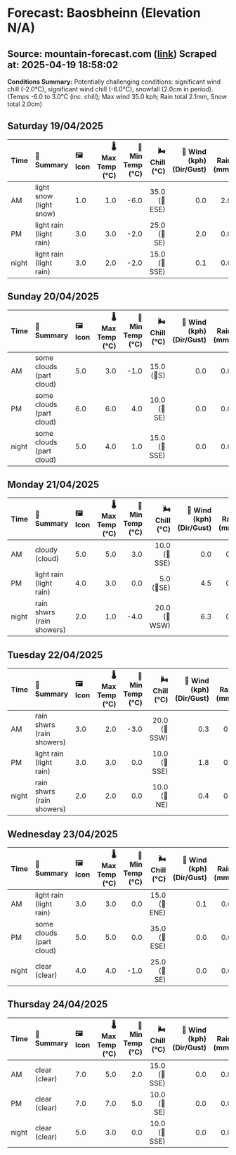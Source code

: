 # Forecast: Baosbheinn (Elevation N/A)
**Source:** mountain-forecast.com ([link](https://www.mountain-forecast.com/peaks/Baosbheinn/forecasts/875))
**Scraped at:** 2025-04-19 18:58:02
---

**Conditions Summary:** Potentially challenging conditions: significant wind chill (-2.0°C), significant wind chill (-6.0°C), snowfall (2.0cm in period). (Temps -6.0 to 3.0°C (inc. chill); Max wind 35.0 kph; Rain total 2.1mm, Snow total 2.0cm)

## Saturday 19/04/2025
| **Time** | **📝 Summary** | **🖼️ Icon** | **🌡️ Max Temp (°C)** | **🥶 Min Temp (°C)** | **🌬️ Chill (°C)** | **💨 Wind (kph) (Dir/Gust)** | **💧 Rain (mm)** | **❄️ Snow (cm)** | **☁️ Cloud Base (m)** | **🧊 Freezing Lvl (m)** |
|:------- |:------- |:----- |--------------: |-------------: |-----------: |---------------------: |---------: |----------: |---------------: |----------------: |
| AM      | light snow<br><span class="icon-desc">(light snow)</span> | 1.0 | 1.0 | -6.0 | 35.0<br>(🧭ESE) | 0.0 | 2.0 | 150 | 1050 |
| PM      | light rain<br><span class="icon-desc">(light rain)</span> | 3.0 | 3.0 | -2.0 | 25.0<br>(🧭SE) | 2.0 | 0.0 | 150 | 1250 |
| night   | light rain<br><span class="icon-desc">(light rain)</span> | 3.0 | 2.0 | -2.0 | 15.0<br>(🧭SSE) | 0.1 | 0.0 | 850 | 1350 |

## Sunday 20/04/2025
| **Time** | **📝 Summary** | **🖼️ Icon** | **🌡️ Max Temp (°C)** | **🥶 Min Temp (°C)** | **🌬️ Chill (°C)** | **💨 Wind (kph) (Dir/Gust)** | **💧 Rain (mm)** | **❄️ Snow (cm)** | **☁️ Cloud Base (m)** | **🧊 Freezing Lvl (m)** |
|:------- |:------- |:----- |--------------: |-------------: |-----------: |---------------------: |---------: |----------: |---------------: |----------------: |
| AM      | some clouds<br><span class="icon-desc">(part cloud)</span> | 5.0 | 3.0 | -1.0 | 15.0<br>(🧭S) | 0.0 | 0.0 | 1600 | 1400 |
| PM      | some clouds<br><span class="icon-desc">(part cloud)</span> | 6.0 | 6.0 | 4.0 | 10.0<br>(🧭SE) | 0.0 | 0.0 | 1900 | 1650 |
| night   | some clouds<br><span class="icon-desc">(part cloud)</span> | 5.0 | 4.0 | 1.0 | 15.0<br>(🧭SSE) | 0.0 | 0.0 | 1600 | 1650 |

## Monday 21/04/2025
| **Time** | **📝 Summary** | **🖼️ Icon** | **🌡️ Max Temp (°C)** | **🥶 Min Temp (°C)** | **🌬️ Chill (°C)** | **💨 Wind (kph) (Dir/Gust)** | **💧 Rain (mm)** | **❄️ Snow (cm)** | **☁️ Cloud Base (m)** | **🧊 Freezing Lvl (m)** |
|:------- |:------- |:----- |--------------: |-------------: |-----------: |---------------------: |---------: |----------: |---------------: |----------------: |
| AM      | cloudy<br><span class="icon-desc">(cloud)</span> | 5.0 | 5.0 | 3.0 | 10.0<br>(🧭SSE) | 0.0 | 0.0 | 1800 | 1600 |
| PM      | light rain<br><span class="icon-desc">(light rain)</span> | 4.0 | 3.0 | 0.0 | 5.0<br>(🧭SE) | 4.5 | 0.0 | 700 | 1500 |
| night   | rain shwrs<br><span class="icon-desc">(rain showers)</span> | 2.0 | 1.0 | -4.0 | 20.0<br>(🧭WSW) | 6.3 | 0.0 | 150 | 1150 |

## Tuesday 22/04/2025
| **Time** | **📝 Summary** | **🖼️ Icon** | **🌡️ Max Temp (°C)** | **🥶 Min Temp (°C)** | **🌬️ Chill (°C)** | **💨 Wind (kph) (Dir/Gust)** | **💧 Rain (mm)** | **❄️ Snow (cm)** | **☁️ Cloud Base (m)** | **🧊 Freezing Lvl (m)** |
|:------- |:------- |:----- |--------------: |-------------: |-----------: |---------------------: |---------: |----------: |---------------: |----------------: |
| AM      | rain shwrs<br><span class="icon-desc">(rain showers)</span> | 3.0 | 2.0 | -3.0 | 20.0<br>(🧭SSW) | 0.3 | 0.0 | 750 | 1100 |
| PM      | light rain<br><span class="icon-desc">(light rain)</span> | 3.0 | 3.0 | 0.0 | 10.0<br>(🧭SSE) | 1.8 | 0.0 | 600 | 1250 |
| night   | rain shwrs<br><span class="icon-desc">(rain showers)</span> | 2.0 | 2.0 | 0.0 | 10.0<br>(🧭NE) | 0.4 | 0.0 | 200 | 1250 |

## Wednesday 23/04/2025
| **Time** | **📝 Summary** | **🖼️ Icon** | **🌡️ Max Temp (°C)** | **🥶 Min Temp (°C)** | **🌬️ Chill (°C)** | **💨 Wind (kph) (Dir/Gust)** | **💧 Rain (mm)** | **❄️ Snow (cm)** | **☁️ Cloud Base (m)** | **🧊 Freezing Lvl (m)** |
|:------- |:------- |:----- |--------------: |-------------: |-----------: |---------------------: |---------: |----------: |---------------: |----------------: |
| AM      | light rain<br><span class="icon-desc">(light rain)</span> | 3.0 | 3.0 | 0.0 | 15.0<br>(🧭ENE) | 0.1 | 0.0 | 650 | 1250 |
| PM      | some clouds<br><span class="icon-desc">(part cloud)</span> | 5.0 | 5.0 | 0.0 | 35.0<br>(🧭ESE) | 0.0 | 0.0 | 300 | 1600 |
| night   | clear<br><span class="icon-desc">(clear)</span> | 4.0 | 4.0 | -1.0 | 25.0<br>(🧭SE) | 0.0 | 0.0 | - | 1800 |

## Thursday 24/04/2025
| **Time** | **📝 Summary** | **🖼️ Icon** | **🌡️ Max Temp (°C)** | **🥶 Min Temp (°C)** | **🌬️ Chill (°C)** | **💨 Wind (kph) (Dir/Gust)** | **💧 Rain (mm)** | **❄️ Snow (cm)** | **☁️ Cloud Base (m)** | **🧊 Freezing Lvl (m)** |
|:------- |:------- |:----- |--------------: |-------------: |-----------: |---------------------: |---------: |----------: |---------------: |----------------: |
| AM      | clear<br><span class="icon-desc">(clear)</span> | 7.0 | 5.0 | 2.0 | 15.0<br>(🧭SSE) | 0.0 | 0.0 | 8200 | 1850 |
| PM      | clear<br><span class="icon-desc">(clear)</span> | 7.0 | 7.0 | 5.0 | 10.0<br>(🧭SE) | 0.0 | 0.0 | 900 | 1800 |
| night   | clear<br><span class="icon-desc">(clear)</span> | 5.0 | 3.0 | 0.0 | 10.0<br>(🧭SSE) | 0.0 | 0.0 | - | 1800 |